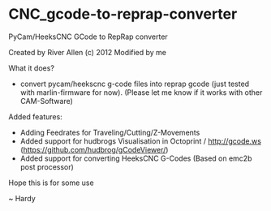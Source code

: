 # CNC_gcode-to-reprap-converter
PyCam/HeeksCNC GCode to RepRap converter

Created by River Allen (c) 2012
Modified by me 

What it does?
- convert pycam/heekscnc g-code files into reprap gcode (just tested with marlin-firmware for now).
  (Please let me know if it works with other CAM-Software)

Added features:
- Adding Feedrates for Traveling/Cutting/Z-Movements
- Added support for hudbrogs Visualisation in Octoprint / http://gcode.ws (https://github.com/hudbrog/gCodeViewer/)
- Added support for converting HeeksCNC G-Codes (Based on emc2b post processor)

Hope this is for some use

~ Hardy
